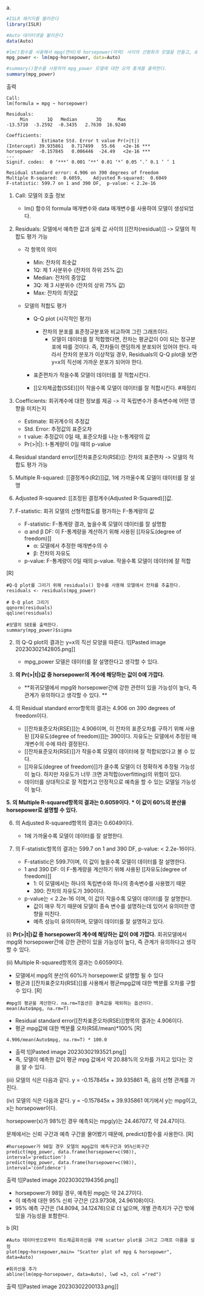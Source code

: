 a. 
``` R
#ISLR 패키지를 불러온다
library(ISLR)

#Auto 데이터셋을 불러온다
data(Auto)

#lm()함수를 사용해서 mpg(연비)와 horsepower(마력) 사이의 선형회귀 모델을 만들고, data 매개변수를 사용하여 Auto 데이터셋을 지정하여, 모델을 mpg_power에 저장한다.
mpg_power <- lm(mpg~horsepower, data=Auto)

#summary()함수를 사용하여 mpg_power 모델에 대한 요약 통계를 출력한다.
summary(mpg_power)
```

출력
```
Call:
lm(formula = mpg ~ horsepower)

Residuals:
     Min       1Q   Median       3Q      Max 
-13.5710  -3.2592  -0.3435   2.7630  16.9240 

Coefficients:
             Estimate Std. Error t value Pr(>|t|)    
(Intercept) 39.935861   0.717499   55.66   <2e-16 ***
horsepower  -0.157845   0.006446  -24.49   <2e-16 ***
---
Signif. codes:  0 ‘***’ 0.001 ‘**’ 0.01 ‘*’ 0.05 ‘.’ 0.1 ‘ ’ 1

Residual standard error: 4.906 on 390 degrees of freedom
Multiple R-squared:  0.6059,	Adjusted R-squared:  0.6049 
F-statistic: 599.7 on 1 and 390 DF,  p-value: < 2.2e-16
```

1. Call: 모델의 호출 정보
	* lm() 함수의 formula 매개변수와 data 매개변수를 사용하여 모델이 생성되었다.

2. Residuals: 모델에서 예측한 값과 실제 값 사이의 [[잔차(residual)]] -> 모델의 적합도 평가 가능
	* 각 항목의 의미
		- Min: 잔차의 최솟값
		- 1Q: 제 1 사분위수 (잔차의 하위 25% 값)
		- Median: 잔차의 중앙값
		- 3Q: 제 3 사분위수 (잔차의 상위 75% 값)
		- Max: 잔차의 최댓값
	
	* 모델의 적합도 평가
		* Q-Q plot (시각적인 평가)
			* 잔차의 분포를 표준정규분포와 비교하여 그린 그래프이다.
				- 모델이 데이터를 잘 적합했다면, 잔차는 평균값이 0이 되는 정규분포에 따를 것이다. 즉, 잔차들이 랜덤하게 분포되어 있어야 한다. 따라서 잔차의 분포가 이상적일 경우, Residuals의 Q-Q plot을 보면 y=x의 직선에 가까운 분포가 되어야 한다.  
				
		* 표준편차가 작을수록 모델이 데이터를 잘 적합시킨다.
		* [[오차제곱합(SSE)]]이 작을수록 모델이 데이터를 잘 적합시킨다. 
#재정리 
3. Coefficients: 회귀계수에 대한 정보를 제공 -> 각 독립변수가 종속변수에 어떤 영향을 미치는지 
	* Estimate: 회귀계수의 추정값
	* Std. Error: 추정값의 표준오차
	* t value: 추정값이 0일 때, 표준오차를 나눈 t-통계량의 값
	* Pr(>|t|): t-통계량이 0일 때의 p-value

4. Residual standard error[[잔차표준오차(RSE)]]: 잔차의 표준편차 -> 모델의 적합도 평가 가능

5. Multiple R-squared: [[결정계수(R2)]]값, 1에 가까울수록 모델이 데이터를 잘 설명

6. Adjusted R-squared: [[조정된 결정계수(Adjusted R-Squared)]]값.

7. F-statistic: 회귀 모델의 선형적합도를 평가하는 F-통계량의 값
	* F-statistic: F-통계량 결과, 높을수록 모델이 데이터를 잘 설명함
	* α and β DF: 이 F-통계량을 계산하기 위해 사용된 [[자유도(degree of freedom)]]
		* α: 모델에서 추정한 매개변수의 수
		* β: 잔차의 자유도
	* p-value: F-통계량이 0일 때의 p-value. 작을수록 모델이 데이터에 잘 적합

[R]
```
#Q-Q plot를 그리기 위해 residuals() 함수를 사용해 모델에서 잔차를 추출한다.
residuals <- residuals(mpg_power)

# Q-Q plot 그리기
qqnorm(residuals)
qqline(residuals)

#모델의 SEE를 출력한다.
summary(mpg_power)$sigma
```
2. 의 Q-Q plot의 결과는 y=x의 직선 모양을 따른다. 
	![[Pasted image 20230302142805.png]]
	- mpg_power 모델은 데이터를 잘 설명한다고 생각할 수 있다.
3. **의 Pr(>|t|)값 중 horsepower의 계수에 해당하는 값이 0에 가깝다.**
	* **회귀모델에서 mpg와 horsepower간에 강한 관련이 있을 가능성이 높다, 즉 관계가 유의하다고 생각할 수 있다. **

4. 의 Residual standard error항목의 결과는 4.906 on 390 degrees of freedom이다.
	- [[잔차표준오차(RSE)]]는 4.906이며, 이 잔차의 표준오차를 구하기 위해 사용된 [[자유도(degree of freedom)]]는 390이다. 자유도는 모델에서 추정된 매개변수의 수에 따라 결정된다.
	- [[잔차표준오차(RSE)]]가 작을수록 모델이 데이터에 잘 적합되었다고 볼 수 있다.
	- [[자유도(degree of freedom)]]가 클수록 모델이 더 정확하게 추정될 가능성이 높다. 하지만 자유도가 너무 크면 과적합(overfitting)의 위험이 있다. 
	* 데이터를 상대적으로 잘 적합키고 안정적으로 예측을 할 수 있는 모델일 가능성이 높다.

**5. 의 Multiple R-squared항목의 결과는 0.6059이다. 
	* 이 값이 60%의 분산을 horsepower로 설명할 수 있다.**

6. 의 Adjusted R-squared항목의 결과는 0.6049이다.
	* 1에 가까울수록 모델이 데이터를 잘 설명한다.
	
7. 의 F-statistic항목의 결과는 599.7 on 1 and 390 DF, p-value: < 2.2e-16이다.
	* F-statistic은 599.7이며, 이 값이 높을수록 모델이 데이터를 잘 설명한다.
	* 1 and 390 DF: 이 F-통계량을 계산하기 위해 사용된 [[자유도(degree of freedom)]]
		* 1: 이 모델에서는 하나의 독립변수와 하나의 종속변수를 사용했기 때문
		* 390: 잔차의 자유도가 390이다. 
	* p-value는 < 2.2e-16 이며, 이 값이 작을수록 모델이 데이터를 잘 설명한다.
		* 값이 매우 작기 때문에 모델이 종속 변수를 설명하는데 있어서 유의미한 영향을 미친다.
		* 예측 성능이 유의미하며, 모델이 데이터를 잘 설명하고 있다. 

(i) 
**Pr(>|t|)값 중 horsepower의 계수에 해당하는 값이 0에 가깝다.**
회귀모델에서 mpg와 horsepower간에 강한 관련이 있을 가능성이 높다, 즉 관계가 유의하다고 생각할 수 있다. 

(ii)
Multiple R-squared항목의 결과는 0.6059이다. 
* 모델에서 mpg의 분산의 60%가 horsepower로 설명할 될 수 있다
* 평균과 [[잔차표준오차(RSE)]]를 사용해서 평균mpg값에 대한 백분률 오차를 구할 수 있다.
[R]
```
#mpg의 평균을 계산한다. na.rm=T옵션은 결측값을 제외하는 옵션이다.
mean(Auto$mpg, na.rm=T)
```
* Residual standard error[[잔차표준오차(RSE)]]항목의 결과는 4.906이다.
* 평균 mpg값에 대한 백분률 오차(RSE/mean)*100%
[R]
```
4.906/mean(Auto$mpg, na.rm=T) * 100.0
```
* 출력
![[Pasted image 20230302193521.png]]
* 즉, 모델이 예측한 값이 평균 mpg 값에서 약 20.88%의 오차를 가지고 있다는 것을 알 수 있다. 

(iii)
모델의 식은 다음과 같다. 
y = -0.157845x + 39.935861
즉, 음의 선형 관계를 가진다. 

(iv)
모델의 식은 다음과 같다. 
y = -0.157845x + 39.935861
여기에서 y는 mpg이고, x는 horsepower이다. 

horsepower(x)가 98%인 경우 예측되는 mpg(y)는 24.467077, 약 24.47이다. 

문제에서는 신뢰 구간과 예측 구간을 물어봤기 때문에, predict()함수를 사용한다. 
[R]
```
#horsepower가 98일 경우 모델의 mpg값의 예측구간과 95%신뢰구간
predict(mpg_power, data.frame(horsepower=c(98)), interval='prediction')
predict(mpg_power, data.frame(horsepower=c(98)), interval='confidence')
```

출력
![[Pasted image 20230302194356.png]]

* horsepower가 98일 경우, 예측된 mpg는 약 24.27이다. 
* 이 예측에 대한 95% 신뢰 구간은 (23.97308, 24.96108)이다. 
* 95% 예측 구간은 (14.8094, 34.12476)으로 더 넓으며, 개별 관측치가 구간 밖에 있을 가능성을 포함한다.

b
[R]
```
#Auto 데이터셋으로부터 최소제곱회귀선을 구해 scatter plot을 그리고 그래프 이름을 설정
plot(mpg~horsepower,main= "Scatter plot of mpg & horsepower", data=Auto)

#회귀선을 추가
abline(lm(mpg~horsepower, data=Auto), lwd =3, col ="red")
```
출력
![[Pasted image 20230302200133.png]]
